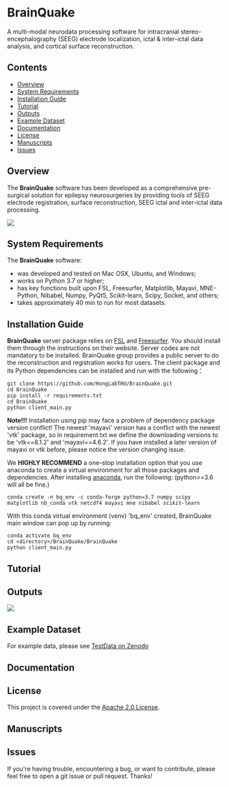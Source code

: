 # BrainQuake

A multi-modal neurodata processing software for intracranial stereo-encephalography (SEEG) electrode localization, ictal &amp; inter-ictal data analysis, and cortical surface reconstruction.

## Contents

- [Overview](#overview)
- [System Requirements](#system-requirements)
- [Installation Guide](#installation-guide)
- [Tutorial](#tutorial)
- [Outputs](#outputs)
- [Example Dataset](#example-dataset)
- [Documentation](#documentation)
- [License](#license)
- [Manuscripts](#manuscripts)
- [Issues](#issues)

## Overview

The **BrainQuake** software has been developed as a comprehensive pre-surgical solution for epilepsy neurosurgeries by providing tools of SEEG electrode registration, surface reconstruction, SEEG ictal and inter-ictal data processing.

![](./docs/Figure1_MainSoftware.png)

## System Requirements

The **BrainQuake** software:

- was developed and tested on Mac OSX, Ubuntu, and Windows;
- works on Python 3.7 or higher;
- has key functions built upon FSL, Freesurfer, Matplotlib, Mayavi, MNE-Python, Nibabel, Numpy, PyQt5, Scikit-learn, Scipy, Socket, and others;
- takes approximately 40 min to run for most datasets.

## Installation Guide

**BrainQuake** server package relies on [FSL](http://fsl.fmrib.ox.ac.uk/fsl/fslwiki/FslInstallation) and [Freesurfer](https://surfer.nmr.mgh.harvard.edu/fswiki/DownloadAndInstall). You should install them through the instructions on their website. Server codes are not mandatory to be installed. BrainQuake group provides a public server to do the reconstruction and registration works for users. The client package and its Python dependencies can be installed and run with the following：

    git clone https://github.com/HongLabTHU/BrainQuake.git
    cd BrainQuake
    pip install -r requirements.txt
    cd BrainQuake
    python client_main.py

**Note!!!** Installation using pip may face a problem of dependency package version conflict! The newest 'mayavi' version has a conflict with the newest 'vtk' package, so in requirement.txt we define the downloading versions to be 'vtk==8.1.2' and 'mayavi==4.6.2'. If you have installed a later version of mayavi or vtk before, please notice the version changing issue.

We **HIGHLY RECOMMEND** a one-stop installation option that you use anaconda to create a virtual environment for all those packages and dependencies. After installing [anaconda](https://www.anaconda.com/products/individual#Downloads), run the following: (python>=3.6 will all be fine.)

    conda create -n bq_env -c conda-forge python=3.7 numpy scipy matplotlib nb_conda vtk netcdf4 mayavi mne nibabel scikit-learn
    
With this conda virtual environment (venv) 'bq_env' created, BrainQuake main window can pop up by running:

    conda activate bq_env
    cd <directory>/BrainQuake/BrainQuake
    python client_main.py

## Tutorial

## Outputs

![](./docs/result.png)

## Example Dataset

For example data, please see [TestData on Zenodo](https://doi.org/10.5281/zenodo.5494990)

## Documentation

## License

This project is covered under the [Apache 2.0 License](https://github.com/HongLabTHU/BrainQuake/blob/main/LICENSE).

## Manuscripts

## Issues

If you're having trouble, encountering a bug, or want to contribute, please feel free to open a git issue or pull request. Thanks!
